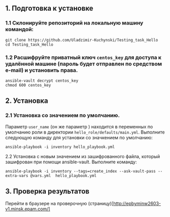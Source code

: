 ## 1. Подготовка к установке  


### 1.1 Склонируйте репозиторий на локальную машину командой:  
```
git clone https://github.com/Uladzimir-Kuchynski/Testing_task_Hello
cd Testing_task_Hello
```

### 1.2 Расшифруйте приватный ключ `centos_key` для доступа к удалённой машине (пароль будет отправлен по средством e-mail) и установить права.  
``` 
ansible-vault decrypt centos_key
chmod 600 centos_key
```

## 2. Установка  

### 2.1 Установка со значением по умолчанию.  
Параметр `user_name` (он же параметр <Name>) находится в переменных по умолчанию роли в директории `hello_role/defaults/main.yml`. Выполните следующую команду для установки со значкением по умолчанию:  
```
ansible-playbook -i inventory hello_playbook.yml
```

2.2 Установка с новым значением из зашифрованного файла, который зашифрован при помощи ansible-vault. Выполните команду:  
```
ansible-playbook -i inventory --tags=create_index --ask-vault-pass --extra-vars @vars.yml  hello_playbook.yml
```


## 3. Проверка результатов  
Перейти в браузере на проверочную (страницу)[http://epbyminw2603-v1.minsk.epam.com/]
